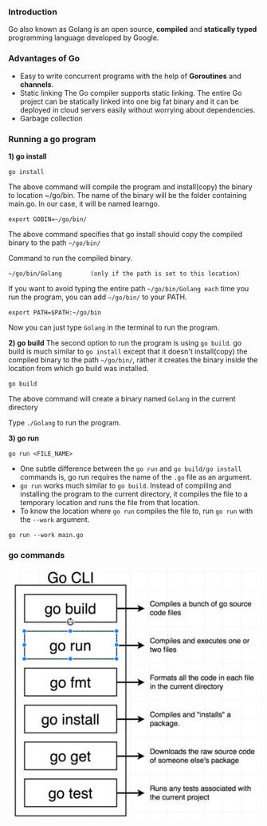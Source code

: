 ### Introduction
Go also known as Golang is an open source, **compiled** and **statically typed** programming language developed by Google.

### Advantages of Go
- Easy to write concurrent programs with the help of  **Goroutines** and **channels**.
- Static linking
        The Go compiler supports static linking. The entire Go project can be statically linked into one big fat binary and it can be deployed in cloud servers easily without worrying about dependencies.
- Garbage collection
### Running a go program
**1) go install**
```
go install
```
The above command will compile the program and install(copy) the binary to location ~/go/bin. The name of the binary will be the folder containing main.go. In our case, it will be named learngo.
```
export GOBIN=~/go/bin/
```
The above command specifies that go install should copy the compiled binary to the path `~/go/bin/`

Command to run the compiled binary.
```
~/go/bin/Golang        (only if the path is set to this location)
```
If you want to avoid typing the entire path `~/go/bin/Golang each` time you run the program, you can add `~/go/bin/` to your PATH.
```
export PATH=$PATH:~/go/bin
```
Now you can just type `Golang` in the terminal to run the program.

**2) go build**
The second option to run the program is using `go build`. go build is much similar to `go install` except that it doesn't install(copy) the compiled binary to the path `~/go/bin/`, rather it creates the binary inside the location from which go build was installed.
```
go build
```
The above command will create a binary named `Golang` in the current directory

Type `./Golang` to run the program.

**3) go run**
```
go run <FILE_NAME>
```
-   One subtle difference between the `go run` and `go build/go install` commands is,     go run requires the name of the `.go` file as an argument.
-   `go run` works much similar to `go build`. Instead of compiling and installing the     program to the current directory, it compiles the file to a temporary location and     runs the file from that location.
-   To know the location where `go run` compiles the file to, run `go run` with the       `--work` argument.
```
go run --work main.go
```

### go commands
![go_commands.png](https://github.com/96ankur/Golang/blob/master/img/go-commands.png)